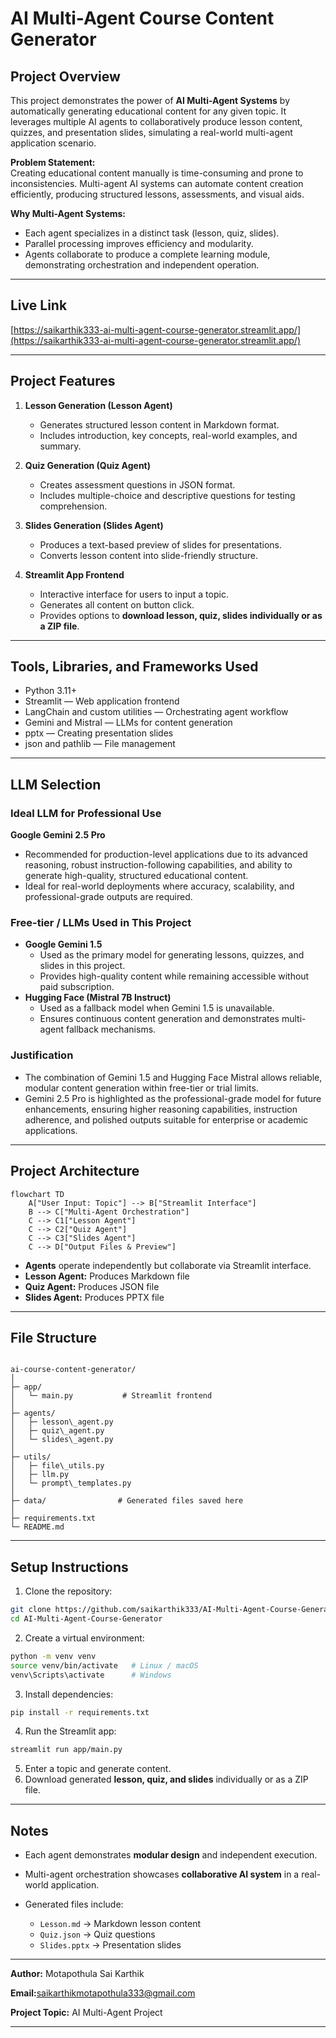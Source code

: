 
# AI Multi-Agent Course Content Generator

## Project Overview

This project demonstrates the power of **AI Multi-Agent Systems** by automatically generating educational content for any given topic. It leverages multiple AI agents to collaboratively produce lesson content, quizzes, and presentation slides, simulating a real-world multi-agent application scenario.  

**Problem Statement:**  
Creating educational content manually is time-consuming and prone to inconsistencies. Multi-agent AI systems can automate content creation efficiently, producing structured lessons, assessments, and visual aids.  

**Why Multi-Agent Systems:**  
- Each agent specializes in a distinct task (lesson, quiz, slides).  
- Parallel processing improves efficiency and modularity.  
- Agents collaborate to produce a complete learning module, demonstrating orchestration and independent operation.  

---
## Live Link

[https://saikarthik333-ai-multi-agent-course-generator.streamlit.app/](https://saikarthik333-ai-multi-agent-course-generator.streamlit.app/)

---

## Project Features

1. **Lesson Generation (Lesson Agent)**  
   - Generates structured lesson content in Markdown format.  
   - Includes introduction, key concepts, real-world examples, and summary.  

2. **Quiz Generation (Quiz Agent)**  
   - Creates assessment questions in JSON format.  
   - Includes multiple-choice and descriptive questions for testing comprehension.  

3. **Slides Generation (Slides Agent)**  
   - Produces a text-based preview of slides for presentations.  
   - Converts lesson content into slide-friendly structure.  

4. **Streamlit App Frontend**  
   - Interactive interface for users to input a topic.  
   - Generates all content on button click.  
   - Provides options to **download lesson, quiz, slides individually or as a ZIP file**.  

---

## Tools, Libraries, and Frameworks Used

- Python 3.11+
- Streamlit — Web application frontend
- LangChain and custom utilities — Orchestrating agent workflow
- Gemini and Mistral — LLMs for content generation
- pptx — Creating presentation slides
- json and pathlib — File management


---

## LLM Selection

### Ideal LLM for Professional Use
**Google Gemini 2.5 Pro**  
- Recommended for production-level applications due to its advanced reasoning, robust instruction-following capabilities, and ability to generate high-quality, structured educational content.  
- Ideal for real-world deployments where accuracy, scalability, and professional-grade outputs are required.  

### Free-tier / LLMs Used in This Project
- **Google Gemini 1.5**  
  - Used as the primary model for generating lessons, quizzes, and slides in this project.  
  - Provides high-quality content while remaining accessible without paid subscription.  
- **Hugging Face (Mistral 7B Instruct)**  
  - Used as a fallback model when Gemini 1.5 is unavailable.  
  - Ensures continuous content generation and demonstrates multi-agent fallback mechanisms.  

### Justification
- The combination of Gemini 1.5 and Hugging Face Mistral allows reliable, modular content generation within free-tier or trial limits.  
- Gemini 2.5 Pro is highlighted as the professional-grade model for future enhancements, ensuring higher reasoning capabilities, instruction adherence, and polished outputs suitable for enterprise or academic applications.

 
 

---

## Project Architecture


```mermaid
flowchart TD
    A["User Input: Topic"] --> B["Streamlit Interface"]
    B --> C["Multi-Agent Orchestration"]
    C --> C1["Lesson Agent"]
    C --> C2["Quiz Agent"]
    C --> C3["Slides Agent"]
    C --> D["Output Files & Preview"]

```


- **Agents** operate independently but collaborate via Streamlit interface.  
- **Lesson Agent:** Produces Markdown file  
- **Quiz Agent:** Produces JSON file  
- **Slides Agent:** Produces PPTX file  

---

## File Structure

```

ai-course-content-generator/
│
├─ app/
│   └─ main.py           # Streamlit frontend
│
├─ agents/
│   ├─ lesson\_agent.py
│   ├─ quiz\_agent.py
│   └─ slides\_agent.py
│
├─ utils/
│   ├─ file\_utils.py
│   ├─ llm.py
│   └─ prompt\_templates.py
│
├─ data/                # Generated files saved here
│
├─ requirements.txt
└─ README.md

````

---

## Setup Instructions

1. Clone the repository:
```bash
git clone https://github.com/saikarthik333/AI-Multi-Agent-Course-Generator.git
cd AI-Multi-Agent-Course-Generator
````

2. Create a virtual environment:

```bash
python -m venv venv
source venv/bin/activate   # Linux / macOS
venv\Scripts\activate      # Windows
```

3. Install dependencies:

```bash
pip install -r requirements.txt
```

4. Run the Streamlit app:

```bash
streamlit run app/main.py
```

5. Enter a topic and generate content.
6. Download generated **lesson, quiz, and slides** individually or as a ZIP file.

---


## Notes

* Each agent demonstrates **modular design** and independent execution.
* Multi-agent orchestration showcases **collaborative AI system** in a real-world application.
* Generated files include:

  * `Lesson.md` → Markdown lesson content
  * `Quiz.json` → Quiz questions
  * `Slides.pptx` → Presentation slides

---

**Author:** Motapothula Sai Karthik 

**Email:**[saikarthikmotapothula333@gmail.com](mailto:saikarthikmotapothula333@gmail.com) 

**Project Topic:** AI Multi-Agent Project 

---

